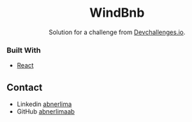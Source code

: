 <!-- Please update value in the {}  -->

<h1 align="center">WindBnb</h1>

<div align="center">
   Solution for a challenge from  <a href="http://devchallenges.io" target="_blank">Devchallenges.io</a>.
</div>


### Built With

<!-- This section should list any major frameworks that you built your project using. Here are a few examples.-->

- [React](https://reactjs.org/)


## Contact

- Linkedin [abnerlima](https://www.linkedin.com/in/abnerlima/)
- GitHub [abnerlimaab](https://github.com/abnerlimaab)
